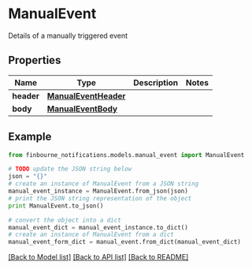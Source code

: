 # ManualEvent

Details of a manually triggered event

## Properties
Name | Type | Description | Notes
------------ | ------------- | ------------- | -------------
**header** | [**ManualEventHeader**](ManualEventHeader.md) |  | 
**body** | [**ManualEventBody**](ManualEventBody.md) |  | 

## Example

```python
from finbourne_notifications.models.manual_event import ManualEvent

# TODO update the JSON string below
json = "{}"
# create an instance of ManualEvent from a JSON string
manual_event_instance = ManualEvent.from_json(json)
# print the JSON string representation of the object
print ManualEvent.to_json()

# convert the object into a dict
manual_event_dict = manual_event_instance.to_dict()
# create an instance of ManualEvent from a dict
manual_event_form_dict = manual_event.from_dict(manual_event_dict)
```
[[Back to Model list]](../README.md#documentation-for-models) [[Back to API list]](../README.md#documentation-for-api-endpoints) [[Back to README]](../README.md)


